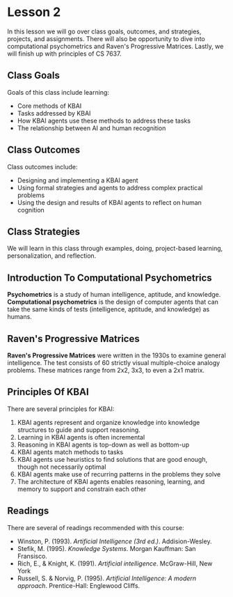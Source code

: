 # Lesson 2

In this lesson we will go over class goals, outcomes, and strategies, projects, and assignments. There will also be opportunity to dive into computational psychometrics and Raven's Progressive Matrices. Lastly, we will finish up with principles of CS 7637.

## Class Goals

Goals of this class include learning:

- Core methods of KBAI
- Tasks addressed by KBAI
- How KBAI agents use these methods to address these tasks
- The relationship between AI and human recognition

## Class Outcomes

Class outcomes include:

- Designing and implementing a KBAI agent
- Using formal strategies and agents to address complex practical problems
- Using the design and results of KBAI agents to reflect on human cognition

## Class Strategies

We will learn in this class through examples, doing, project-based learning, personalization, and reflection.

## Introduction To Computational Psychometrics

**Psychometrics** is a study of human intelligence, aptitude, and knowledge. **Computational psychometrics** is the design of computer agents that can take the same kinds of tests (intelligence, aptitude, and knowledge) as humans.

## Raven's Progressive Matrices

**Raven's Progressive Matrices** were written in the 1930s to examine general intelligence. The test consists of 60 strictly visual multiple-choice analogy problems. These matrices range from 2x2, 3x3, to even a 2x1 matrix.

## Principles Of KBAI

There are several principles for KBAI:

1. KBAI agents represent and organize knowledge into knowledge structures to guide and support reasoning.
2. Learning in KBAI agents is often incremental
3. Reasoning in KBAI agents is top-down as well as bottom-up
4. KBAI agents match methods to tasks
5. KBAI agents use heuristics to find solutions that are good enough, though not necessarily optimal
6. KBAI agents make use of recurring patterns in the problems they solve
7. The architecture of KBAI agents enables reasoning, learning, and memory to support and constrain each other

## Readings

There are several of readings recommended with this course:

- Winston, P. (1993). _Artificial Intelligence (3rd ed.)_. Addision-Wesley.
- Stefik, M. (1995). _Knowledge Systems_. Morgan Kauffman: San Fransisco.
- Rich, E., & Knight, K. (1991). _Artificial intelligence_. McGraw-Hill, New York
- Russell, S. & Norvig, P. (1995). _Artificial Intelligence: A modern approach_. Prentice-Hall: Englewood Cliffs.
